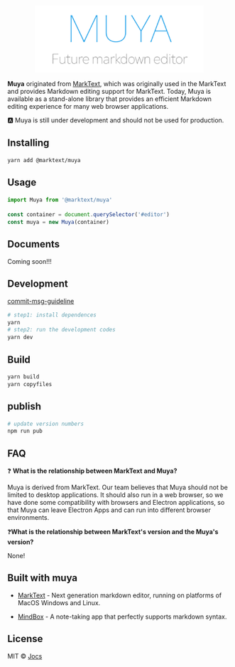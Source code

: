 <p  align="center"><img  src="./public/logo.jpg"  alt="muya"  height="150"></p>



**Muya** originated from [MarkText](https://github.com/marktext/marktext), which was originally used in the MarkText and provides Markdown editing support for MarkText. Today, Muya is available as a stand-alone library that provides an efficient Markdown editing experience for many web browser applications.

:a: Muya is still under development and should not be used for production.

## Installing

```sh
yarn add @marktext/muya
```

## Usage

```javascript
import Muya from '@marktext/muya'

const container = document.querySelector('#editor')
const muya = new Muya(container)
```

## Documents

Coming soon!!!

## Development

[commit-msg-guideline](https://github.com/angular/angular/blob/master/CONTRIBUTING.md#-commit-message-guidelines)

```sh
# step1: install dependences
yarn
# step2: run the development codes
yarn dev
```

## Build

```sh
yarn build
yarn copyfiles
```

## publish

```sh
# update version numbers
npm run pub
```

## FAQ

❓ **What is the relationship between MarkText and Muya?**

Muya is derived from MarkText. Our team believes that Muya should not be limited to desktop applications. It should also run in a web browser, so we have done some compatibility with browsers and Electron applications, so that Muya can leave Electron Apps and can run into different browser environments.

❓**What is the relationship between MarkText's version and the Muya's version?**

None!

## Built with muya

- [MarkText](https://github.com/marktext/marktext) - Next generation markdown editor, running on platforms of MacOS Windows and Linux.

- [MindBox](https://www.mindbox.cc/) - A note-taking app that perfectly supports markdown syntax.

## License

MIT © [Jocs](https://github.com/Jocs)
